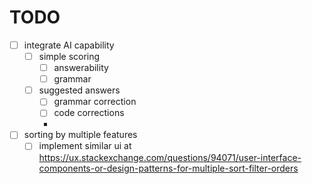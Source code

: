 # TODO
- [ ] integrate AI capability
    - [ ] simple scoring
        - [ ] answerability
        - [ ] grammar
    - [ ] suggested answers
        - [ ] grammar correction
        - [ ] code corrections
        - 
- [ ] sorting by multiple features
    - [ ] implement similar ui at https://ux.stackexchange.com/questions/94071/user-interface-components-or-design-patterns-for-multiple-sort-filter-orders

